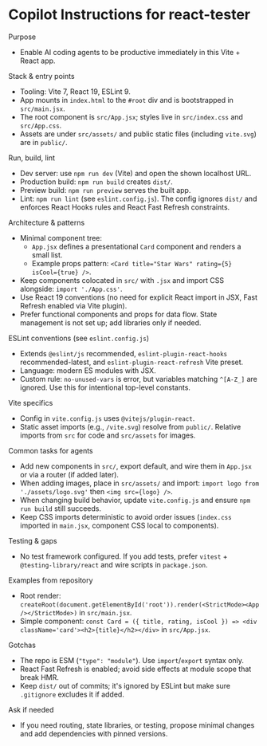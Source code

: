 # Copilot Instructions for react-tester

Purpose
- Enable AI coding agents to be productive immediately in this Vite + React app.

Stack & entry points
- Tooling: Vite 7, React 19, ESLint 9.
- App mounts in `index.html` to the `#root` div and is bootstrapped in `src/main.jsx`.
- The root component is `src/App.jsx`; styles live in `src/index.css` and `src/App.css`.
- Assets are under `src/assets/` and public static files (including `vite.svg`) are in `public/`.

Run, build, lint
- Dev server: use `npm run dev` (Vite) and open the shown localhost URL.
- Production build: `npm run build` creates `dist/`.
- Preview build: `npm run preview` serves the built app.
- Lint: `npm run lint` (see `eslint.config.js`). The config ignores `dist/` and enforces React Hooks rules and React Fast Refresh constraints.

Architecture & patterns
- Minimal component tree:
  - `App.jsx` defines a presentational `Card` component and renders a small list.
  - Example props pattern: `<Card title="Star Wars" rating={5} isCool={true} />`.
- Keep components colocated in `src/` with `.jsx` and import CSS alongside: `import './App.css'`.
- Use React 19 conventions (no need for explicit React import in JSX, Fast Refresh enabled via Vite plugin).
- Prefer functional components and props for data flow. State management is not set up; add libraries only if needed.

ESLint conventions (see `eslint.config.js`)
- Extends `@eslint/js` recommended, `eslint-plugin-react-hooks` recommended-latest, and `eslint-plugin-react-refresh` Vite preset.
- Language: modern ES modules with JSX.
- Custom rule: `no-unused-vars` is error, but variables matching `^[A-Z_]` are ignored. Use this for intentional top-level constants.

Vite specifics
- Config in `vite.config.js` uses `@vitejs/plugin-react`.
- Static asset imports (e.g., `/vite.svg`) resolve from `public/`. Relative imports from `src` for code and `src/assets` for images.

Common tasks for agents
- Add new components in `src/`, export default, and wire them in `App.jsx` or via a router (if added later).
- When adding images, place in `src/assets/` and import: `import logo from './assets/logo.svg'` then `<img src={logo} />`.
- When changing build behavior, update `vite.config.js` and ensure `npm run build` still succeeds.
- Keep CSS imports deterministic to avoid order issues (`index.css` imported in `main.jsx`, component CSS local to components).

Testing & gaps
- No test framework configured. If you add tests, prefer `vitest` + `@testing-library/react` and wire scripts in `package.json`.

Examples from repository
- Root render: `createRoot(document.getElementById('root')).render(<StrictMode><App /></StrictMode>)` in `src/main.jsx`.
- Simple component: `const Card = ({ title, rating, isCool }) => <div className='card'><h2>{title}</h2></div>` in `src/App.jsx`.

Gotchas
- The repo is ESM (`"type": "module"`). Use `import`/`export` syntax only.
- React Fast Refresh is enabled; avoid side effects at module scope that break HMR.
- Keep `dist/` out of commits; it's ignored by ESLint but make sure `.gitignore` excludes it if added.

Ask if needed
- If you need routing, state libraries, or testing, propose minimal changes and add dependencies with pinned versions.